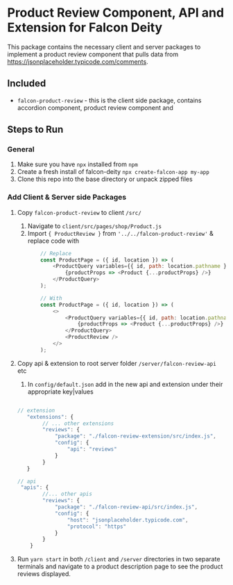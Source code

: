 # Product Review Component, API and Extension for Falcon Deity

This package contains the necessary client and server packages to implement a product review component that pulls data from https://jsonplaceholder.typicode.com/comments. 

## Included

- `falcon-product-review` - this is the client side package, contains accordion component, product review component and 



## Steps to Run
### General
1. Make sure you have `npx` installed from `npm`
2. Create a fresh install of falcon-deity `npx create-falcon-app my-app`
3. Clone this repo into the base directory or unpack zipped files

### Add Client & Server side Packages
1. Copy `falcon-product-review` to client `/src/`
    1. Navigate to `client/src/pages/shop/Product.js`
    2. Import `{ ProductReview }` from `'../../falcon-product-review'` & replace code with 
        ```js
            // Replace 
            const ProductPage = ({ id, location }) => (
                <ProductQuery variables={{ id, path: location.pathname }}>
                    {productProps => <Product {...productProps} />}
                </ProductQuery>
            );

            // With 
            const ProductPage = ({ id, location }) => (
                <>
                    <ProductQuery variables={{ id, path: location.pathname }}>
                        {productProps => <Product {...productProps} />}
                    </ProductQuery>
                    <ProductReview />
                </>
            );
        ```
2. Copy api & extension to root server folder `/server/falcon-review-api` etc
    1. In `config/default.json` add in the new api and extension under their appropriate key|values
    ```js

    // extension 
       "extensions": {
            // ... other extensions
            "reviews": {
                "package": "./falcon-review-extension/src/index.js",
                "config": {
                    "api": "reviews"
                }
            }
       }

    // api 
     "apis": {
            //... other apis
            "reviews": {
                "package": "./falcon-review-api/src/index.js", 
                "config": {
                    "host": "jsonplaceholder.typicode.com",
                    "protocol": "https"
                }
            }
        }

    ```

3. Run `yarn start` in both `/client` and `/server` directories in two separate terminals and navigate to a product description page to see the product reviews displayed. 
